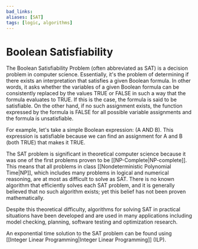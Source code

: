 ```yaml
---
bad_links: 
aliases: [SAT]
tags: [logic, algorithms]
---
```

# Boolean Satisfiability

The Boolean Satisfiability Problem (often abbreviated as SAT) is a decision problem in computer science. Essentially, it's the problem of determining if there exists an interpretation that satisfies a given Boolean formula. In other words, it asks whether the variables of a given Boolean formula can be consistently replaced by the values TRUE or FALSE in such a way that the formula evaluates to TRUE. If this is the case, the formula is said to be satisfiable. On the other hand, if no such assignment exists, the function expressed by the formula is FALSE for all possible variable assignments and the formula is unsatisfiable.

For example, let's take a simple Boolean expression: (A AND B). This expression is satisfiable because we can find an assignment for A and B (both TRUE) that makes it TRUE.

The SAT problem is significant in theoretical computer science because it was one of the first problems proven to be [[NP-Complete|NP-complete]]. This means that all problems in class [[Nondeterministic Polynomial Time|NP]], which includes many problems in logical and numerical reasoning, are at most as difficult to solve as SAT. There is no known algorithm that efficiently solves each SAT problem, and it is generally believed that no such algorithm exists; yet this belief has not been proven mathematically.

Despite this theoretical difficulty, algorithms for solving SAT in practical situations have been developed and are used in many applications including model checking, planning, software testing and optimization research.

An exponential time solution to the SAT problem can be found using [[Integer Linear Programming|Integer Linear Programming]] (ILP).
